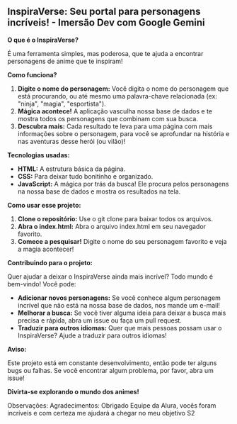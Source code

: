 ## InspiraVerse: Seu portal para personagens incríveis! - Imersão Dev com Google Gemini

**O que é o InspiraVerse?**

É uma ferramenta simples, mas poderosa, que te ajuda a encontrar personagens de anime que te inspiram! 

**Como funciona?**

1. **Digite o nome do personagem:** Você digita o nome do personagem que está procurando, ou até mesmo uma palavra-chave relacionada (ex: "ninja", "magia", "esportista").
2. **Mágica acontece!** A aplicação vasculha nossa base de dados e te mostra todos os personagens que combinam com sua busca.
3. **Descubra mais:** Cada resultado te leva para uma página com mais informações sobre o personagem, para você se aprofundar na história e nas aventuras desse herói (ou vilão)!

**Tecnologias usadas:**

* **HTML:** A estrutura básica da página.
* **CSS:** Para deixar tudo bonitinho e organizado.
* **JavaScript:** A mágica por trás da busca! Ele procura pelos personagens na nossa base de dados e mostra os resultados na tela.

**Como usar esse projeto:**

1. **Clone o repositório:** Use o git clone para baixar todos os arquivos.
2. **Abra o index.html:** Abra o arquivo index.html em seu navegador favorito.
3. **Comece a pesquisar!** Digite o nome do seu personagem favorito e veja a magia acontecer!

**Contribuindo para o projeto:**

Quer ajudar a deixar o InspiraVerse ainda mais incrível? Todo mundo é bem-vindo! Você pode:

* **Adicionar novos personagens:** Se você conhece algum personagem incrível que não está na nossa base de dados, nos mande um e-mail!
* **Melhorar a busca:** Se você tiver alguma ideia para deixar a busca mais precisa e rápida, abra um issue ou faça um pull request.
* **Traduzir para outros idiomas:** Quer que mais pessoas possam usar o InspiraVerse? Ajude a traduzir para outros idiomas!

**Aviso:**

Este projeto está em constante desenvolvimento, então pode ter alguns bugs ou falhas. Se você encontrar algum problema, por favor, abra um issue!

**Divirta-se explorando o mundo dos animes!** 

Observações:
Agradecimentos: Obrigado Equipe da Alura, vocês foram incríveis e com certeza me ajudará a chegar no meu objetivo S2



